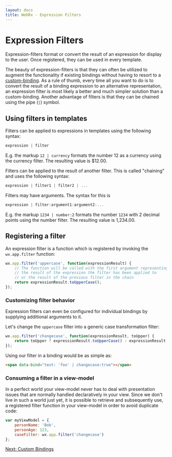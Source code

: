 ```yaml
---
layout: docs
title: WebRx - Expression Filters
---
```

# Expression Filters

Expression-filters format or convert the result of an expression for display to the user. Once registered, they can be used in every template.

The beauty of expression-filters is that they can often be utilized to augment the functionality if existing bindings without 
having to resort to a [custom-binding](/docs/custom-bindings.html). As a rule of thumb, every time all you want to do is to convert
the result of a binding expression to an alternative representation, an expression filter is most likely a better and much
simpler solution than a custom-binding. Another advantage of filters is that they can be chained using the pipe (<code>|</code>) symbol.   

## Using filters in templates

Filters can be applied to expressions in templates using the following syntax:

```javascript
expression | filter
```

E.g. the markup <code>12 | currency</code> formats the number 12 as a currency using the currency filter. The resulting value is $12.00.

Filters can be applied to the result of another filter. This is called "chaining" and uses the following syntax:

```javascript
expression | filter1 | filter2 | ...
```

Filters may have arguments. The syntax for this is

```javascript
expression | filter:argument1:argument2:...
```

E.g. the markup <code>1234 | number:2</code> formats the number <code>1234</code> with 2 decimal points using the number filter. The resulting value is 1,234.00.

## Registering a filter

An expression filter is a function which is registered by invoking the <code>wx.app.filter</code> function:

```javascript
wx.app.filter('uppercase', function(expressionResult) {
    // The function will be called with the first argument representing 
    // the result of the expression the filter has been applied to
    // or the result of the previous filter in the chain
    return expressionResult.toUpperCase();  
});
```

### Customizing filter behavior

Expression filters can even be configured for individual bindings by supplying additional arguments to it. 

Let's change the <code>uppercase</code> filter into a generic case transformation filter:

```javascript
wx.app.filter('changecase', function(expressionResult, toUpper) {
    return toUpper ? expressionResult.toUpperCase() : expressionResult.toLowerCase();
});
```

Using our filter in a binding would be as simple as:

```html
<span data-bind="text: 'foo' | changecase:true"></span>
```

### Consuming a filter in a view-model

In a perfect world your view-model never has to deal with presentation issues that are normally handled declaratively in 
your view. Since we don't live in such a world just yet, it is possible to retrieve and subsequently use, a registered 
filter function in your view-model in order to avoid duplicate code:

```javascript
var myViewModel = {
    personName: 'Bob',
    personAge: 123,
    caseFilter: wx.app.filter('changecase')
};
```


<a class="next-topic" href="/docs/custom-bindings.html">Next: Custom Bindings</a>
